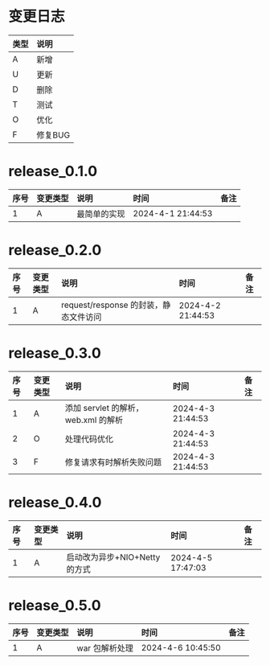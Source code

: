 # 变更日志

| 类型 | 说明 |
|:----|:----|
| A | 新增 |
| U | 更新 |
| D | 删除 |
| T | 测试 |
| O | 优化 |
| F | 修复BUG |

# release_0.1.0

| 序号 | 变更类型 | 说明     | 时间                | 备注 |
|:---|:---|:-------|:------------------|:--|
| 1 | A | 最简单的实现 | 2024-4-1 21:44:53 | |

# release_0.2.0

| 序号 | 变更类型 | 说明                          | 时间                | 备注 |
|:---|:---|:----------------------------|:------------------|:--|
| 1 | A | request/response 的封装，静态文件访问 | 2024-4-2 21:44:53 | |

# release_0.3.0

| 序号 | 变更类型 | 说明                          | 时间                | 备注 |
|:---|:-----|:----------------------------|:------------------|:--|
| 1  | A    | 添加 servlet 的解析， web.xml 的解析 | 2024-4-3 21:44:53 | |
| 2  | O    | 处理代码优化                      | 2024-4-3 21:44:53 | |
| 3  | F    | 修复请求有时解析失败问题                | 2024-4-3 21:44:53 | |

# release_0.4.0

| 序号 | 变更类型 | 说明                   | 时间                | 备注 |
|:---|:-----|:---------------------|:------------------|:--|
| 1  | A    | 启动改为异步+NIO+Netty 的方式 | 2024-4-5 17:47:03 | |

# release_0.5.0

| 序号 | 变更类型 | 说明        | 时间                | 备注 |
|:---|:-----|:----------|:------------------|:--|
| 1  | A    | war 包解析处理 | 2024-4-6 10:45:50 | |
